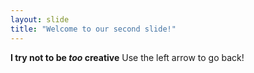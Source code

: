 ```yaml
---
layout: slide
title: "Welcome to our second slide!"
---
```

**I try not to be _too_ creative**
Use the left arrow to go back!
